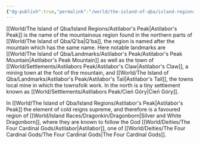 ```yaml
---
{"dg-publish":true,"permalink":"/world/the-island-of-qba/island-regions/astilabor-s-peak/"}
---
```



[[World/The Island of Qba/Island Regions/Astilabor's Peak\|Astilabor's Peak]] is the name of the mountainous region found in the northern parts of [[World/The Island of Qba/Q'ba\|Q'ba]], the region is named after the mountain which has the same name. Here notable landmarks are [[World/The Island of Qba/Landmarks/Astilabor's Peak/Astilabor's Peak Mountain\|Astilabor's Peak Mountain]] as well as the town of [[World/Settlements/Astilabors Peak/Astilabor's Claw\|Astilabor's Claw]], a mining town at the foot of the mountain, and [[World/The Island of Qba/Landmarks/Astilabor's Peak/Astilabor's Tail\|Astilabor's Tail]], the towns local mine in which the townsfolk work. In the north is a tiny settlement known as [[World/Settlements/Astilabors Peak/Cień Góry\|Cień Góry]].

In [[World/The Island of Qba/Island Regions/Astilabor's Peak\|Astilabor's Peak]] the element of cold reigns supreme, and therefore is a favoured region of [[World/Island Races/Dragonkin/Dragonborn\|Silver and White Dragonborn]], where they are known to follow the God [[World/Deities/The Four Cardinal Gods/Astilabor\|Astilabor]], one of [[World/Deities/The Four Cardinal Gods/The Four Cardinal Gods\|The Four Cardinal Gods]].


